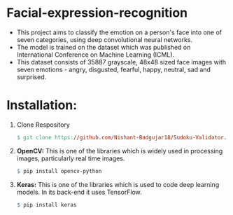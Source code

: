 # Facial-expression-recognition

* This project aims to classify the emotion on a person's face into one of seven categories, using deep convolutional neural networks.
* The model is trained on the dataset which was published on International Conference on Machine Learning (ICML).
* This dataset consists of 35887 grayscale, 48x48 sized face images with seven emotions - angry, disgusted, fearful, happy, neutral, sad and surprised.

# Installation:

1. Clone Respository

    ```makefile
    $ git clone https://github.com/Nishant-Badgujar18/Sudoku-Validator.git
    ```
    
2. **OpenCV:** This is one of the libraries which is widely used in processing images, particularly real time images.

    ```makefile
    $ pip install opencv-python
    ```
    
3. **Keras:** This is one of the libraries which is used to code deep learning models. In its back-end it uses TensorFlow.

    ```makefile
    $ pip install keras
    ```
   
